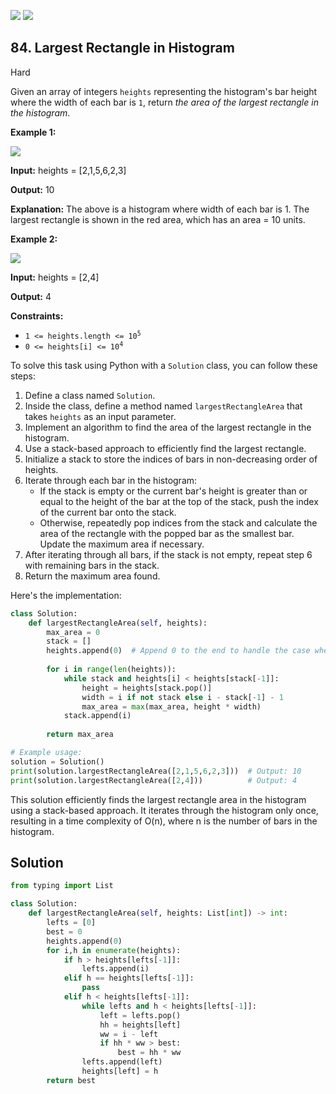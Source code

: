 [![](https://img.shields.io/github/stars/LeetCode-in-Python/LeetCode-in-Python?label=Stars&style=flat-square)](https://github.com/LeetCode-in-Python/LeetCode-in-Python)
[![](https://img.shields.io/github/forks/LeetCode-in-Python/LeetCode-in-Python?label=Fork%20me%20on%20GitHub%20&style=flat-square)](https://github.com/LeetCode-in-Python/LeetCode-in-Python/fork)

## 84\. Largest Rectangle in Histogram

Hard

Given an array of integers `heights` representing the histogram's bar height where the width of each bar is `1`, return _the area of the largest rectangle in the histogram_.

**Example 1:**

![](https://assets.leetcode.com/uploads/2021/01/04/histogram.jpg)

**Input:** heights = [2,1,5,6,2,3]

**Output:** 10

**Explanation:** The above is a histogram where width of each bar is 1. The largest rectangle is shown in the red area, which has an area = 10 units. 

**Example 2:**

![](https://assets.leetcode.com/uploads/2021/01/04/histogram-1.jpg)

**Input:** heights = [2,4]

**Output:** 4 

**Constraints:**

*   <code>1 <= heights.length <= 10<sup>5</sup></code>
*   <code>0 <= heights[i] <= 10<sup>4</sup></code>

To solve this task using Python with a `Solution` class, you can follow these steps:

1. Define a class named `Solution`.
2. Inside the class, define a method named `largestRectangleArea` that takes `heights` as an input parameter.
3. Implement an algorithm to find the area of the largest rectangle in the histogram.
4. Use a stack-based approach to efficiently find the largest rectangle.
5. Initialize a stack to store the indices of bars in non-decreasing order of heights.
6. Iterate through each bar in the histogram:
    - If the stack is empty or the current bar's height is greater than or equal to the height of the bar at the top of the stack, push the index of the current bar onto the stack.
    - Otherwise, repeatedly pop indices from the stack and calculate the area of the rectangle with the popped bar as the smallest bar. Update the maximum area if necessary.
7. After iterating through all bars, if the stack is not empty, repeat step 6 with remaining bars in the stack.
8. Return the maximum area found.

Here's the implementation:

```python
class Solution:
    def largestRectangleArea(self, heights):
        max_area = 0
        stack = []
        heights.append(0)  # Append 0 to the end to handle the case when all bars are ascending
        
        for i in range(len(heights)):
            while stack and heights[i] < heights[stack[-1]]:
                height = heights[stack.pop()]
                width = i if not stack else i - stack[-1] - 1
                max_area = max(max_area, height * width)
            stack.append(i)
        
        return max_area

# Example usage:
solution = Solution()
print(solution.largestRectangleArea([2,1,5,6,2,3]))  # Output: 10
print(solution.largestRectangleArea([2,4]))          # Output: 4
```

This solution efficiently finds the largest rectangle area in the histogram using a stack-based approach. It iterates through the histogram only once, resulting in a time complexity of O(n), where n is the number of bars in the histogram.

## Solution

```python
from typing import List

class Solution:
    def largestRectangleArea(self, heights: List[int]) -> int:
        lefts = [0]
        best = 0
        heights.append(0)
        for i,h in enumerate(heights):
            if h > heights[lefts[-1]]:
                lefts.append(i)
            elif h == heights[lefts[-1]]:
                pass
            elif h < heights[lefts[-1]]:
                while lefts and h < heights[lefts[-1]]:
                    left = lefts.pop()
                    hh = heights[left]
                    ww = i - left
                    if hh * ww > best:
                        best = hh * ww
                lefts.append(left)
                heights[left] = h
        return best
```